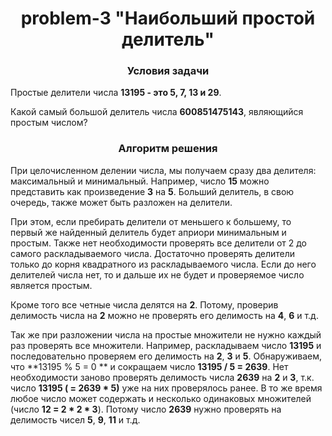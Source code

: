 <div id="header" align="center">
    <h1>problem-3 "Наибольший простой делитель"</h1>
</div>

<div id="header" align="center">
    <h3>Условия задачи</h3>
</div>

Простые делители числа **13195 - это 5, 7, 13 и 29**.

Какой самый большой делитель числа **600851475143**, являющийся простым числом?

<div id="header" align="center">
    <h3>Алгоритм решения</h3>
</div>

При целочисленном делении числа, мы получаем сразу два делителя: максимальный и минимальный.
Например, число **15** можно представить как произведение **3** на **5**. Больший делитель, в свою очередь, также может
быть разложен на делители.

При этом, если пребирать делители от меньшего к большему, то первый же найденный делитель будет априори минимальным и
простым. Также нет необходимости проверять все делители от 2 до самого раскладываемого числа. Достаточно проверять
делители только до корня квадратного из раскладываемого числа. Если до него делителей числа нет, то и дальше их не будет
и проверяемое число является простым.

Кроме того все четные числа делятся на **2**. Потому, проверив делимость числа на **2** можно не проверять его делимость на **4**, **6** и т.д.

Так же при разложении числа на простые множители не нужно каждый раз проверять все множители. 
Например, раскладываем число **13195** и последовательно проверяем его делимость на **2**, **3** и **5**. Обнаруживаем, что **13195 % 5 = 0 ** и сокращаем число **13195 / 5 = 2639**. 
Нет необходимости заново проверять делимость числа **2639** на **2** и **3**, т.к. число **13195 ( = 2639 * 5)** уже на них проверялось ранее. 
В то же время любое число может содержать и несколько одинаковых множителей (число **12 = 2 * 2 * 3**). Потому число **2639** нужно проверять на делимость чисел **5**, **9**, **11** и т.д.
 

